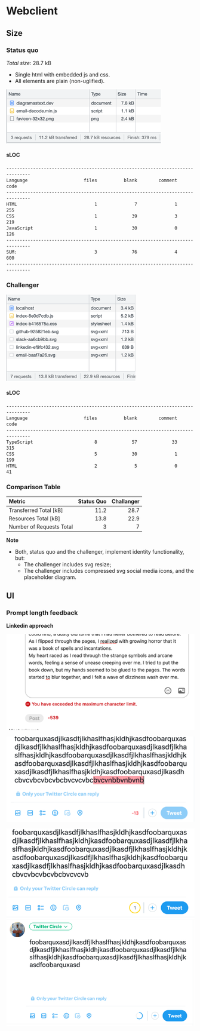 # Webclient

## Size

### Status quo

_Total size_: 28.7 kB

- Single html with embedded js and css. 
- All elements are plain (non-uglified).

![status-quo.png](status-quo.png)

#### sLOC

```commandline
-------------------------------------------------------------------------------
Language                     files          blank        comment           code
-------------------------------------------------------------------------------
HTML                             1              7              1            255
CSS                              1             39              3            219
JavaScript                       1             30              0            126
-------------------------------------------------------------------------------
SUM:                             3             76              4            600
-------------------------------------------------------------------------------
```

### Challenger

![challenger.png](challenger.png)

#### sLOC

```commandline
-------------------------------------------------------------------------------
Language                     files          blank        comment           code
-------------------------------------------------------------------------------
TypeScript                       8             57             33            315
CSS                              5             30              1            199
HTML                             2              5              0             41
```

### Comparison Table

| Metric                   | Status Quo | Challanger |
|:-------------------------|-----------:|-----------:|
| Transferred Total [kB]   |       11.2 |       28.7 |
| Resources Total [kB]     |       13.8 |       22.9 |
| Number of Requests Total |          3 |          7 |

**Note** 

- Both, status quo and the challenger, implement identity functionality, but:
  - The challenger includes svg resize;
  - The challenger includes compressed svg social media icons, and the placeholder diagram.

## UI

### Prompt length feedback

**Linkedin approach**

![linkedin](input_counter_linkedin.png)


![twitter](input_counter_twitter.png)

![img.png](img.png)
![img_1.png](img_1.png)